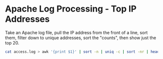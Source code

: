 # Apache Log Processing - Top IP Addresses

Take an Apache log file, pull the IP address from the front of a line, sort them, filter down to unique addresses, sort the "counts", then show just the top 20.

```Bash
cat access.log > awk '{print $1}' | sort -n | uniq -c | sort -nr | head -20
```
